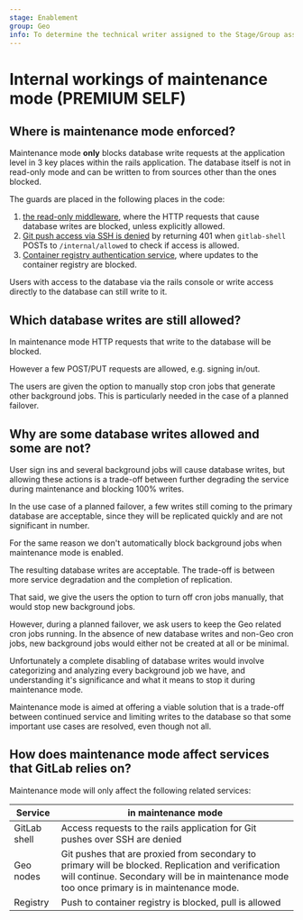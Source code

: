 ```yaml
---
stage: Enablement
group: Geo
info: To determine the technical writer assigned to the Stage/Group associated with this page, see https://about.gitlab.com/handbook/engineering/ux/technical-writing/#assignments
---
```


# Internal workings of maintenance mode **(PREMIUM SELF)**

## Where is maintenance mode enforced?

Maintenance mode **only** blocks database write requests at the application level in 3 key places within the rails application. The database itself is not in read-only mode and can be written to from sources other than the ones blocked. 

The guards are placed in the following places in the code:

1. [the read-only middleware](https://gitlab.com/gitlab-org/gitlab/-/blob/master/ee/lib/ee/gitlab/middleware/read_only/controller.rb), where the HTTP requests that cause database writes are blocked, unless explicitly allowed.
1. [Git push access via SSH is denied](https://gitlab.com/gitlab-org/gitlab/-/blob/master/ee/lib/ee/gitlab/git_access.rb#L13) by returning 401 when `gitlab-shell` POSTs to `/internal/allowed` to check if access is allowed.
1. [Container registry authentication service](https://gitlab.com/gitlab-org/gitlab/-/blob/master/ee/app/services/ee/auth/container_registry_authentication_service.rb#L12), where updates to the container registry are blocked.

Users with access to the database via the rails console or write access directly to the database can still write to it.

## Which database writes are still allowed?

In maintenance mode HTTP requests that write to the database will be blocked. 

However a few POST/PUT requests are allowed, e.g. signing in/out. 

The users are given the option to manually stop cron jobs that generate other background jobs. This is particularly needed in the case of a planned failover.

## Why are some database writes allowed and some are not?

User sign ins and several background jobs will cause database writes, but allowing these actions is a trade-off between further degrading the service during maintenance and blocking 100% writes. 

In the use case of a planned failover, a few writes still coming to the primary database are acceptable, since they will be replicated quickly and are not significant in number.

For the same reason we don't automatically block background jobs when maintenance mode is enabled.

The resulting database writes are acceptable. The trade-off is between more service degradation and the completion of replication. 

That said, we give the users the option to turn off cron jobs manually, that would stop new background jobs. 

However, during a planned failover, we ask users to keep the Geo related cron jobs running. In the absence of new database writes and non-Geo cron jobs, new background jobs would either not be created at all or be minimal.

Unfortunately a complete disabling of database writes would involve categorizing and analyzing every background job we have, and understanding it's significance and what it means to stop it during maintenance mode.

Maintenance mode is aimed at offering a viable solution that is a trade-off between continued service and limiting writes to the database so that some important use cases are resolved, even though not all.

## How does maintenance mode affect services that GitLab relies on?

Maintenance mode will only affect the following related services:

| Service | in maintenance mode|
|---------|----|
|GitLab shell| Access requests to the rails application for Git pushes  over SSH are denied |
|Geo nodes|Git pushes that are proxied from secondary to primary will be blocked. Replication and verification will continue. Secondary will be in maintenance mode too once primary is in maintenance mode.|
| Registry| Push to container registry is blocked, pull is allowed|
